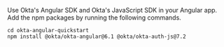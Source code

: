 Use Okta's Angular SDK and Okta's JavaScript SDK in your Angular app. Add the npm packages by running the following commands.

```shell
cd okta-angular-quickstart
npm install @okta/okta-angular@6.1 @okta/okta-auth-js@7.2
```
